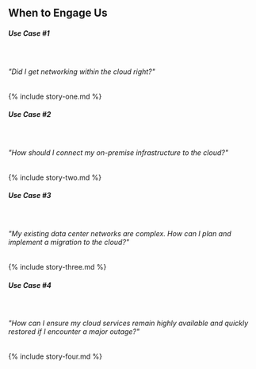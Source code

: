 <section class="about-text-outer-area" id="engage">
  <div class="container">
    <div class="content-area">
      <div class="col-md-12">
        <div class="main-title left-align">
            <h1>When to Engage Us</h1>
        </div>
        <div class="text-box">
            <p> <h5>Use Case #1</h5>
            <br><h6>"Did I get networking within the cloud right?"</h6>
            </p>
            <p> {% include story-one.md %} </p>
            <p> <h5>Use Case #2</h5> 
                <br><h6>"How should I connect my on-premise infrastructure to the cloud?"</h6>
            </p>
            <p> {% include story-two.md %} </p>
            <p> <h5>Use Case #3</h5> 
                <br><h6>"My existing data center networks are complex. How can I plan and implement a migration to the cloud?"</h6>
            </p>
            <p> {% include story-three.md %} </p>
            <p> <h5>Use Case #4</h5>
              <br><h6>"How can I ensure my cloud services remain highly available and quickly restored if I encounter a major outage?"</h6>
            </p>
            <p> {% include story-four.md %} </p>
        </div>
      </div>			      
    </div>
  </div>
</section>